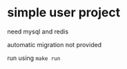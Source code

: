 # simple user project

need mysql and redis

automatic migration not provided

run using `make run`
